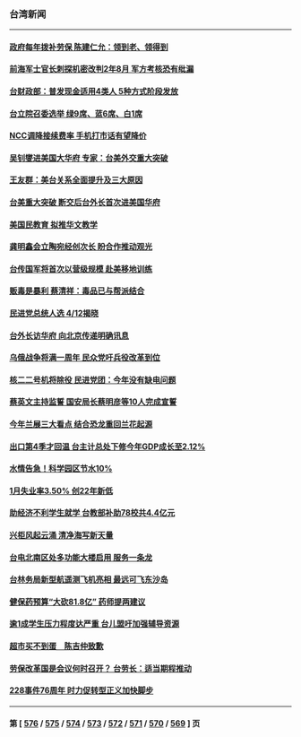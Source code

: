 ### 台湾新闻
---
#### [政府每年拨补劳保 陈建仁允：领到老、领得到](../../pages/ncid1349361/n13936521.md) 
#### [前海军士官长刺探机密改判2年8月 军方考核恐有纰漏](../../pages/ncid1349361/n13936449.md) 
#### [台财政部：普发现金适用4类人 5种方式阶段发放](../../pages/ncid1349361/n13936433.md) 
#### [台立院召委选举 绿9席、蓝6席、白1席](../../pages/ncid1349361/n13936402.md) 
#### [NCC调降接续费率 手机打市话有望降价](../../pages/ncid1349361/n13936060.md) 
#### [吴钊燮进美国大华府 专家：台美外交重大突破](../../pages/ncid1349361/n13935490.md) 
#### [王友群：美台关系全面提升及三大原因](../../pages/ncid1349361/n13935863.md) 
#### [台美重大突破 断交后台外长首次进美国华府](../../pages/ncid1349361/n13935707.md) 
#### [美国民教育 拟推华文教学](../../pages/ncid1349361/n13935667.md) 
#### [龚明鑫会立陶宛经创次长 盼合作推动观光](../../pages/ncid1349361/n13935722.md) 
#### [台传国军将首次以营级规模 赴美移地训练](../../pages/ncid1349361/n13935669.md) 
#### [贩毒是暴利 蔡清祥：毒品已与帮派结合](../../pages/ncid1349361/n13935671.md) 
#### [民进党总统人选 4/12揭晓](../../pages/ncid1349361/n13935673.md) 
#### [台外长访华府 向北京传递明确讯息](../../pages/ncid1349361/n13935657.md) 
#### [乌俄战争将满一周年 民众党吁兵役改革到位](../../pages/ncid1349361/n13935677.md) 
#### [核二二号机将除役 民进党团：今年没有缺电问题](../../pages/ncid1349361/n13935676.md) 
#### [蔡英文主持监誓 国安局长蔡明彦等10人完成宣誓](../../pages/ncid1349361/n13935674.md) 
#### [今年兰展三大看点 结合恐龙重回兰花起源](../../pages/ncid1349361/n13935549.md) 
#### [出口第4季才回温 台主计总处下修今年GDP成长至2.12%](../../pages/ncid1349361/n13935628.md) 
#### [水情告急！科学园区节水10%](../../pages/ncid1349361/n13935624.md) 
#### [1月失业率3.50% 创22年新低](../../pages/ncid1349361/n13935626.md) 
#### [助经济不利学生就学 台教部补助78校共4.4亿元](../../pages/ncid1349361/n13935597.md) 
#### [兴柜风起云涌 清净海写新天量](../../pages/ncid1349361/n13935631.md) 
#### [台电北南区处多功能大楼启用 服务一条龙](../../pages/ncid1349361/n13935541.md) 
#### [台林务局新型航遥测飞机亮相 最远可飞东沙岛](../../pages/ncid1349361/n13935611.md) 
#### [健保药预算“大砍81.8亿” 药师提两建议](../../pages/ncid1349361/n13935615.md) 
#### [逾1成学生压力程度达严重 台儿盟吁加强辅导资源](../../pages/ncid1349361/n13935614.md) 
#### [超市买不到蛋　陈吉仲致歉](../../pages/ncid1349361/n13935573.md) 
#### [劳保改革国是会议何时召开？ 台劳长：适当期程推动](../../pages/ncid1349361/n13935575.md) 
#### [228事件76周年 时力促转型正义加快脚步](../../pages/ncid1349361/n13935577.md) 

---
#### 第 [ [576](./576.md) / [575](./575.md) / [574](./574.md) / [573](./573.md) / [572](./572.md) / [571](./571.md) / [570](./570.md) / [569](./569.md) ] 页
